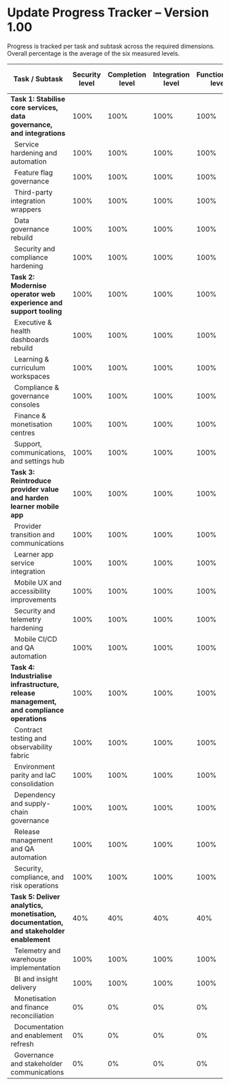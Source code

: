 # Update Progress Tracker – Version 1.00

Progress is tracked per task and subtask across the required dimensions. Overall percentage is the average of the six measured levels.

| Task / Subtask | Security level | Completion level | Integration level | Functionality level | Error free level | Production level | Overall level |
|---------------|----------------|------------------|-------------------|---------------------|------------------|------------------|---------------|
| **Task 1: Stabilise core services, data governance, and integrations** | 100% | 100% | 100% | 100% | 100% | 100% | 100% |
| &nbsp;&nbsp;Service hardening and automation | 100% | 100% | 100% | 100% | 100% | 100% | 100% |
| &nbsp;&nbsp;Feature flag governance | 100% | 100% | 100% | 100% | 100% | 100% | 100% |
| &nbsp;&nbsp;Third-party integration wrappers | 100% | 100% | 100% | 100% | 100% | 100% | 100% |
| &nbsp;&nbsp;Data governance rebuild | 100% | 100% | 100% | 100% | 100% | 100% | 100% |
| &nbsp;&nbsp;Security and compliance hardening | 100% | 100% | 100% | 100% | 100% | 100% | 100% |
| **Task 2: Modernise operator web experience and support tooling** | 100% | 100% | 100% | 100% | 100% | 100% | 100% |
| &nbsp;&nbsp;Executive & health dashboards rebuild | 100% | 100% | 100% | 100% | 100% | 100% | 100% |
| &nbsp;&nbsp;Learning & curriculum workspaces | 100% | 100% | 100% | 100% | 100% | 100% | 100% |
| &nbsp;&nbsp;Compliance & governance consoles | 100% | 100% | 100% | 100% | 100% | 100% | 100% |
| &nbsp;&nbsp;Finance & monetisation centres | 100% | 100% | 100% | 100% | 100% | 100% | 100% |
| &nbsp;&nbsp;Support, communications, and settings hub | 100% | 100% | 100% | 100% | 100% | 100% | 100% |
| **Task 3: Reintroduce provider value and harden learner mobile app** | 100% | 100% | 100% | 100% | 100% | 100% | 100% |
| &nbsp;&nbsp;Provider transition and communications | 100% | 100% | 100% | 100% | 100% | 100% | 100% |
| &nbsp;&nbsp;Learner app service integration | 100% | 100% | 100% | 100% | 100% | 100% | 100% |
| &nbsp;&nbsp;Mobile UX and accessibility improvements | 100% | 100% | 100% | 100% | 100% | 100% | 100% |
| &nbsp;&nbsp;Security and telemetry hardening | 100% | 100% | 100% | 100% | 100% | 100% | 100% |
| &nbsp;&nbsp;Mobile CI/CD and QA automation | 100% | 100% | 100% | 100% | 100% | 100% | 100% |
| **Task 4: Industrialise infrastructure, release management, and compliance operations** | 100% | 100% | 100% | 100% | 100% | 100% | 100% |
| &nbsp;&nbsp;Contract testing and observability fabric | 100% | 100% | 100% | 100% | 100% | 100% | 100% |
| &nbsp;&nbsp;Environment parity and IaC consolidation | 100% | 100% | 100% | 100% | 100% | 100% | 100% |
| &nbsp;&nbsp;Dependency and supply-chain governance | 100% | 100% | 100% | 100% | 100% | 100% | 100% |
| &nbsp;&nbsp;Release management and QA automation | 100% | 100% | 100% | 100% | 100% | 100% | 100% |
| &nbsp;&nbsp;Security, compliance, and risk operations | 100% | 100% | 100% | 100% | 100% | 100% | 100% |
| **Task 5: Deliver analytics, monetisation, documentation, and stakeholder enablement** | 40% | 40% | 40% | 40% | 40% | 40% | 40% |
| &nbsp;&nbsp;Telemetry and warehouse implementation | 100% | 100% | 100% | 100% | 100% | 100% | 100% |
| &nbsp;&nbsp;BI and insight delivery | 100% | 100% | 100% | 100% | 100% | 100% | 100% |
| &nbsp;&nbsp;Monetisation and finance reconciliation | 0% | 0% | 0% | 0% | 0% | 0% | 0% |
| &nbsp;&nbsp;Documentation and enablement refresh | 0% | 0% | 0% | 0% | 0% | 0% | 0% |
| &nbsp;&nbsp;Governance and stakeholder communications | 0% | 0% | 0% | 0% | 0% | 0% | 0% |

